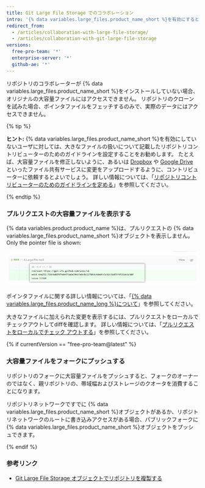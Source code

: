 ```yaml
---
title: Git Large File Storage でのコラボレーション
intro: '{% data variables.large_files.product_name_short %}を有効にすると、大容量のファイルも Git で扱う通常のファイルと同じようにフェッチ、修正、プッシュできます。 ただし、{% data variables.large_files.product_name_short %}を持っていないユーザの場合、ワークフローが異なります。'
redirect_from:
  - /articles/collaboration-with-large-file-storage/
  - /articles/collaboration-with-git-large-file-storage
versions:
  free-pro-team: '*'
  enterprise-server: '*'
  github-ae: '*'
---
```


リポジトリのコラボレーターが {% data variables.large_files.product_name_short %}をインストールしていない場合、オリジナルの大容量ファイルにはアクセスできません。 リポジトリのクローンを試みた場合、ポインタファイルをフェッチするのみで、実際のデータにはアクセスできません。

{% tip %}

**ヒント:** {% data variables.large_files.product_name_short %}を有効にしていないユーザに対しては、大きなファイルの扱いについて記載したリポジトリコントリビューターのためのガイドラインを設定することをお勧めします。 たとえば、大容量ファイルを修正しないように、あるいは [Dropbox](http://www.dropbox.com/) や <a href="https://drive.google.com/" data-proofer-ignore>Google Drive</a> といったファイル共有サービスに変更をアップロードするように、コントリビューターに依頼するとよいでしょう。 詳しい情報については、「[リポジトリコントリビューターのためのガイドラインを定める](/github/building-a-strong-community/setting-guidelines-for-repository-contributors)」を参照してください。

{% endtip %}

### プルリクエストの大容量ファイルを表示する

{% data variables.product.product_name %}は、プルリクエストの {% data variables.large_files.product_name_short %}オブジェクトを表示しません。 Only the pointer file is shown:

![大容量ファイルのプルリクエスト例](/assets/images/help/large_files/large_files_pr.png)

ポインタファイルに関する詳しい情報については、「[{% data variables.large_files.product_name_long %}について](/github/managing-large-files/about-git-large-file-storage#pointer-file-format)」を参照してください。

大きなファイルに加えられた変更を表示するには、プルリクエストをローカルでチェックアウトしてdiffを確認します。 詳しい情報については、「[プルリクエストをローカルでチェック アウトする](/github/collaborating-with-issues-and-pull-requests/checking-out-pull-requests-locally)」を参照してください。

{% if currentVersion == "free-pro-team@latest" %}

### 大容量ファイルをフォークにプッシュする

リポジトリのフォークに大容量ファイルをプッシュすると、フォークのオーナーのではなく、親リポジトリの、帯域幅およびストレージのクオータを消費することになります。

リポジトリネットワークですでに {% data variables.large_files.product_name_short %}オブジェクトがあるか、リポジトリネットワークのルートに書き込みアクセスがある場合、パブリックフォークに {% data variables.large_files.product_name_short %}オブジェクトをプッシュできます。

{% endif %}

### 参考リンク

- [Git Large File Storage オブジェクトでリポジトリを複製する](/articles/duplicating-a-repository/#mirroring-a-repository-that-contains-git-large-file-storage-objects)
